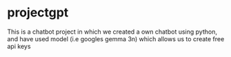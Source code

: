 # projectgpt

This is a chatbot project in which we created a own chatbot using python, and have used model (i.e googles gemma 3n) which allows us to create free api keys 
